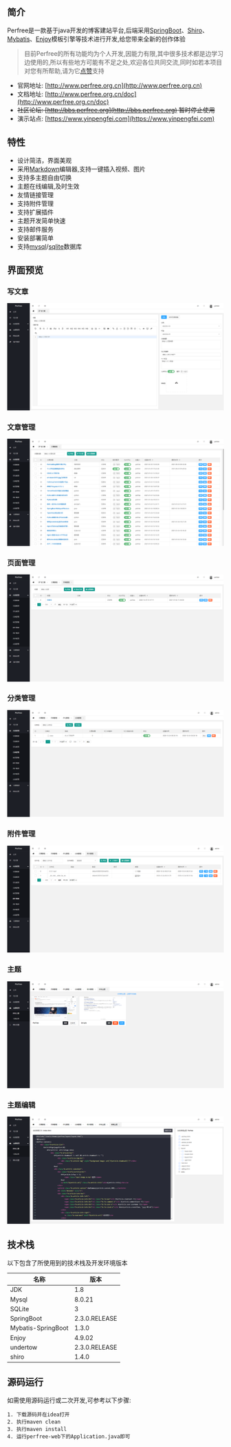 ## 简介
Perfree是一款基于java开发的博客建站平台,后端采用[SpringBoot](https://spring.io/projects/spring-boot)、[Shiro](https://shiro.apache.org)、[Mybatis](https://mybatis.org/)、[Enjoy](https://jfinal.com/doc/6-1)模板引擎等技术进行开发,给您带来全新的创作体验
> 目前Perfree的所有功能均为个人开发,因能力有限,其中很多技术都是边学习边使用的,所以有些地方可能有不足之处,欢迎各位共同交流,同时如若本项目对您有所帮助,请为它[点赞](https://github.com/perfree/PerfreeProject)支持 

* 官网地址: [http://www.perfree.org.cn](http://www.perfree.org.cn)
* 文档地址: [http://www.perfree.org.cn/doc](http://www.perfree.org.cn/doc)
* ~~社区论坛: [http://bbs.perfree.org](http://bbs.perfree.org) 暂时停止使用~~
* 演示站点: [https://www.yinpengfei.com](https://www.yinpengfei.com)

## 特性
* 设计简洁，界面美观
* 采用[Markdown](https://www.markdownguide.org/)编辑器,支持一键插入视频、图片
* 支持多主题自由切换
* 主题在线编辑,及时生效
* 友情链接管理
* 支持附件管理
* 支持扩展插件
* 主题开发简单快速
* 支持邮件服务
* 安装部署简单
* 支持[mysql](https://www.mysql.com)/[sqlite](https://www.sqlite.org)数据库

## 界面预览
### 写文章
![写文章](./screenshot/0.jpg)

### 文章管理
![文章管理](./screenshot/1.jpg)

### 页面管理
![页面管理](./screenshot/2.jpg)

### 分类管理
![分类管理](./screenshot/3.jpg)

### 附件管理
![附件管理](./screenshot/4.jpg)

### 主题
![主题](./screenshot/5.jpg)

### 主题编辑
![主题编辑](./screenshot/6.jpg)

## 技术栈
以下包含了所使用到的技术栈及开发环境版本

|  名称   | 版本  |
|  ----  | ----  |
| JDK  | 1.8 |
| Mysql  | 8.0.21 |
| SQLite  | 3 |
| SpringBoot  | 2.3.0.RELEASE |
| Mybatis-SpringBoot  | 1.3.0 |
| Enjoy  | 4.9.02 |
| undertow  | 2.3.0.RELEASE |
| shiro  | 1.4.0 |

## 源码运行
如需使用源码运行或二次开发,可参考以下步骤:
```
1. 下载源码并在idea打开
2. 执行maven clean
3. 执行maven install
4. 运行perfree-web下的Application.java即可
```